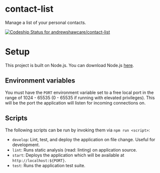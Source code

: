 # contact-list
Manage a list of your personal contacts.

[ ![Codeship Status for andrewshawcare/contact-list](https://app.codeship.com/projects/8f7749c0-d775-0134-6ded-3a9d3eea3b3f/status?branch=master)](https://app.codeship.com/projects/203061)

# Setup

This project is built on Node.js. You can download Node.js [here](https://nodejs.org/en/download/).

## Environment variables

You must have the `PORT` environment variable set to a free local port in the range of 1024 - 65535 (0 - 65535 if running with elevated privileges). This will be the port the application will listen for incoming connections on.

## Scripts

The following scripts can be run by invoking them via `npm run <script>`:

* `develop`: Lint, test, and deploy the application on file change. Useful for development.
* `lint`: Runs static analysis (read: linting) on application source.
* `start`: Deploys the application which will be available at `http://localhost:${PORT}`.
* `test`: Runs the application test suite.
